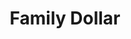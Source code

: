 ---
title: "Family Dollar"
url: /amarillo/family-dollar-southwest-10th-avenue/
shop: variety store
---